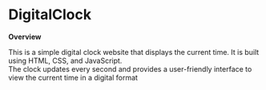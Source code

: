 # DigitalClock

<b>Overview</b>

This is a simple digital clock website that displays the current time. It is built using HTML, CSS, and JavaScript.<br> The clock updates every second and provides a user-friendly interface to view the current time in a digital format
